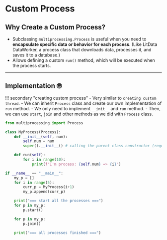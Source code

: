 # Custom Process

## **Why Create a Custom Process?**

- Subclassing `multiprocessing.Process` is useful when you need to **encapsulate specific data or behavior for each process**. (Like LitData DataWorker, a process class that downloads data, processes it, and saves it to a database.)
- Allows defining a custom `run()` method, which will be executed when the process starts.

---

## Implementation 🤓

!!! secondary "creating custom process"
    - Very similar to `creating custom thread`.
    - We can inherit `Process` class and create our own implementation of `run` method.
    - We only need to implement `__init__` and `run` method.
    - Then, we can use `start`, `join` and other methods as we did with `Process` class.

```python
from multiprocessing import Process

class MyProcess(Process):
    def __init__(self, num):
        self.num = num
        super().__init__() # calling the parent class constructor (required)

    def run(self):
        for i in range(10):
            print(f"I'm process: {self.num} => {i}")

if __name__ == "__main__":
    my_p = []
    for i in range(5):
        curr_p = MyProcess(i+1)
        my_p.append(curr_p)

    print("=== start all the processes ===")
    for p in my_p:
        p.start()

    for p in my_p:
        p.join()

    print("=== all processes finished ===")
```

